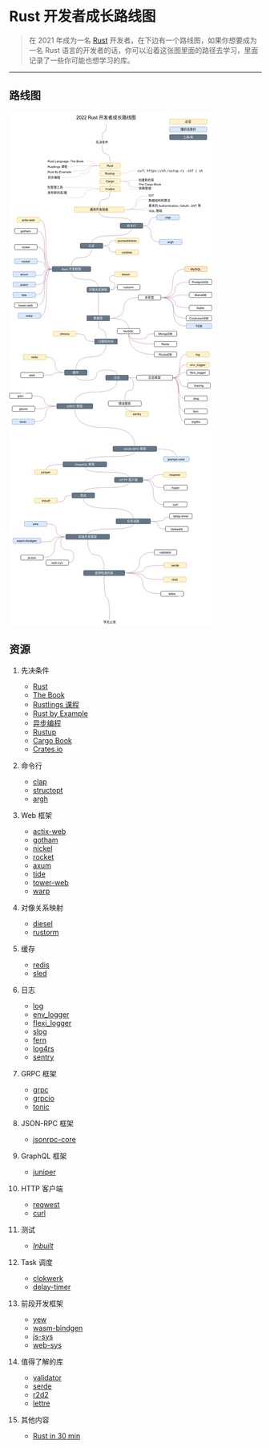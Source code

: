 # Rust 开发者成长路线图

> 在 2021 年成为一名 [Rust](https://www.rust-lang.org/zh-CN/) 开发者。在下边有一个路线图，如果你想要成为一名 Rust 语言的开发者的话，你可以沿着这张图里面的路径去学习，里面记录了一些你可能也想学习的库。
------

## 路线图

![Roadmap](./rust-developer-roadmap.png)

## 资源

1. 先决条件

   - [Rust](https://www.rust-lang.org/)
   - [The Book](https://doc.rust-lang.org/book/)
   - [Rustlings 课程](https://github.com/rust-lang/rustlings/)
   - [Rust by Example](https://doc.rust-lang.org/stable/rust-by-example/)
   - [异步编程](https://rust-lang.github.io/async-book/)
   - [Rustup](https://www.rust-lang.org/tools/install)
   - [Cargo Book](https://doc.rust-lang.org/cargo/index.html)
   - [Crates.io](https://crates.io/)

2. 命令行

   - [clap](https://crates.io/crates/clap)
   - [structopt](https://crates.io/crates/structopt)
   - [argh](https://crates.io/crates/argh)

3. Web 框架

   - [actix-web](https://crates.io/crates/actix-web)
   - [gotham](https://crates.io/crates/gotham)
   - [nickel](https://crates.io/crates/nickel)
   - [rocket](https://crates.io/crates/rocket)
   - [axum](https://github.com/tokio-rs/axum)
   - [tide](https://crates.io/crates/tide)
   - [tower-web](https://crates.io/crates/tower-web)
   - [warp](https://crates.io/crates/warp)

4. 对像关系映射

   - [diesel](https://crates.io/crates/diesel)
   - [rustorm](https://crates.io/crates/rustorm)

5. 缓存

   - [redis](https://crates.io/crates/redis)
   - [sled](https://crates.io/crates/sled)

6. 日志

   - [log](https://crates.io/crates/log)
   - [env_logger](https://crates.io/crates/env_logger)
   - [flexi_logger](https://crates.io/crates/flexi_logger)
   - [slog](https://crates.io/crates/slog)
   - [fern](https://crates.io/crates/fern)
   - [log4rs](https://crates.io/crates/log4rs)
   - [sentry](https://crates.io/crates/sentry)

7. GRPC 框架

   - [grpc](https://crates.io/crates/grpc)
   - [grpcio](https://crates.io/crates/grpcio)
   - [tonic](https://crates.io/crates/tonic)

8. JSON-RPC 框架

   - [jsonrpc-core](https://crates.io/crates/jsonrpc-core)

9. GraphQL 框架

   - [juniper](https://crates.io/crates/juniper)

10. HTTP 客户端

    - [reqwest](https://crates.io/crates/reqwest)
    - [curl](https://crates.io/crates/curl)

11. 测试

    - _[Inbuilt](https://doc.rust-lang.org/book/ch11-00-testing.html)_

12. Task 调度

    - [clokwerk](https://crates.io/crates/clokwerk)
    - [delay-timer](https://crates.io/crates/delay_timer)

13. 前段开发框架

    - [yew](https://crates.io/crates/yew)
    - [wasm-bindgen](https://crates.io/crates/wasm-bindgen)
    - [js-sys](https://crates.io/crates/js-sys)
    - [web-sys](https://crates.io/crates/web-sys)

14. 值得了解的库

    - [validator](https://crates.io/crates/validator)
    - [serde](https://crates.io/crates/serde)
    - [r2d2](https://crates.io/crates/r2d2)
    - [lettre](https://crates.io/crates/lettre)

15. 其他内容

    - [Rust in 30 min](https://fasterthanli.me/articles/a-half-hour-to-learn-rust)
